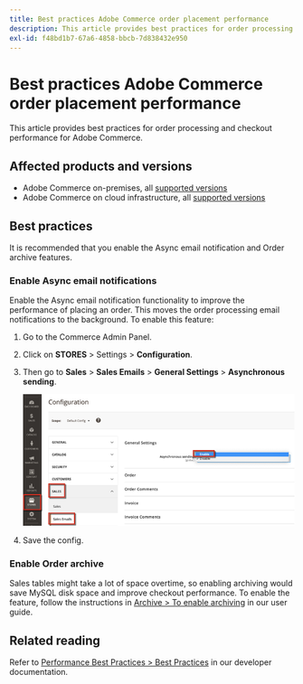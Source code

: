 ```yaml
---
title: Best practices Adobe Commerce order placement performance
description: This article provides best practices for order processing and checkout performance for Adobe Commerce.
exl-id: f48bd1b7-67a6-4858-bbcb-7d838432e950
---
```

# Best practices Adobe Commerce order placement performance

This article provides best practices for order processing and checkout performance for Adobe Commerce.

## Affected products and versions

* Adobe Commerce on-premises, all [supported versions](https://magento.com/sites/default/files/magento-software-lifecycle-policy.pdf)
* Adobe Commerce on cloud infrastructure, all [supported versions](https://magento.com/sites/default/files/magento-software-lifecycle-policy.pdf)

## Best practices

It is recommended that you enable the Async email notification and Order archive features.

### Enable Async email notifications

Enable the Async email notification functionality to improve the performance of placing an order. This moves the order processing email notifications to the background. To enable this feature:

1. Go to the Commerce Admin Panel.
1. Click on **STORES** > Settings > **Configuration**.
1. Then go to **Sales** > **Sales Emails** > **General Settings** > **Asynchronous sending**.

   ![asynchronous_sales_emails_magento_2.4.1.png](assets/asynchronous_sales_emails_magento_2.4.1.png)

1. Save the config.

### Enable Order archive

Sales tables might take a lot of space overtime, so enabling archiving would save MySQL disk space and improve checkout performance.
To enable the feature, follow the instructions in [Archive > To enable archiving](https://docs.magento.com/user-guide/sales/order-archive.html#to-enable-archiving) in our user guide.

## Related reading

Refer to [Performance Best Practices > Best Practices](https://devdocs.magento.com/guides/v2.4/performance-best-practices/configuration.html#asynchronous-email-notifications) in our developer documentation.
